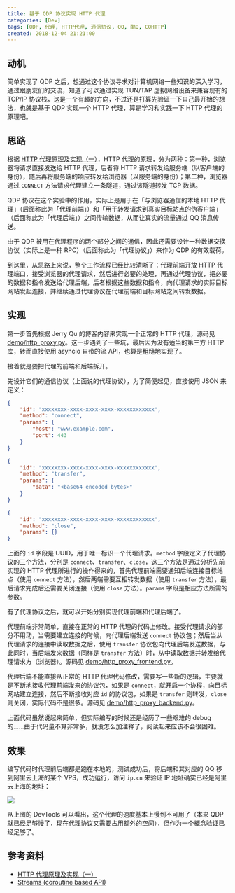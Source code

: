 ```yaml
---
title: 基于 QDP 协议实现 HTTP 代理
categories: [Dev]
tags: [QDP, 代理, HTTP代理, 通信协议, QQ, 酷Q, CQHTTP]
created: 2018-12-04 21:21:00
---
```


## 动机

简单实现了 QDP 之后，想通过这个协议寻求对计算机网络一些知识的深入学习，通过跟朋友们的交流，知道了可以通过实现 TUN/TAP 虚拟网络设备来兼容现有的 TCP/IP 协议栈，这是一个有趣的方向，不过还是打算先验证一下自己最开始的想法，也就是基于 QDP 实现一个 HTTP 代理，算是学习和实践一下 HTTP 代理的原理吧。

## 思路

根据 [HTTP 代理原理及实现（一）](https://imququ.com/post/web-proxy.html)，HTTP 代理的原理，分为两种：第一种，浏览器将请求直接发送给 HTTP 代理，后者将 HTTP 请求转发给服务端（以客户端的身份），随后再将服务端的响应转发给浏览器（以服务端的身份）；第二种，浏览器通过 `CONNECT` 方法请求代理建立一条隧道，通过该隧道转发 TCP 数据。

QDP 协议在这个实验中的作用，实际上是用于在「与浏览器通信的本地 HTTP 代理」（后面称此为「代理前端」）和「用于转发请求到真实目标站点的伪客户端」（后面称此为「代理后端」）之间传输数据，从而让真实的流量通过 QQ 消息传送。

由于 QDP 被用在代理程序的两个部分之间的通信，因此还需要设计一种数据交换协议（实际上是一种 RPC）（后面称此为「代理协议」）来作为 QDP 的有效载荷。

到这里，从思路上来说，整个工作流程已经比较清晰了：代理前端开放 HTTP 代理端口，接受浏览器的代理请求，然后进行必要的处理，再通过代理协议，把必要的数据和指令发送给代理后端，后者根据这些数据和指令，向代理请求的实际目标网站发起连接，并继续通过代理协议在代理前端和目标网站之间转发数据。

## 实现

第一步首先根据 Jerry Qu 的博客内容来实现一个正常的 HTTP 代理，源码见 [demo/http_proxy.py](https://github.com/richardchien/qdp/blob/master/demo/http_proxy.py)。这一步遇到了一些坑，最后因为没有适当的第三方 HTTP 库，转而直接使用 asyncio 自带的流 API，也算是粗糙地实现了。

接着就是要把代理的前端和后端拆开。

先设计它们的通信协议（上面说的代理协议），为了简便起见，直接使用 JSON 来定义：

```json
{
    "id": "xxxxxxxx-xxxx-xxxx-xxxx-xxxxxxxxxxxx",
    "method": "connect",
    "params": {
        "host": "www.example.com",
        "port": 443
    }
}
```

```json
{
    "id": "xxxxxxxx-xxxx-xxxx-xxxx-xxxxxxxxxxxx",
    "method": "transfer",
    "params": {
        "data": "<base64 encoded bytes>"
    }
}
```

```json
{
    "id": "xxxxxxxx-xxxx-xxxx-xxxx-xxxxxxxxxxxx",
    "method": "close",
    "params": {}
}
```

上面的 `id` 字段是 UUID，用于唯一标识一个代理请求。`method` 字段定义了代理协议的三个方法，分别是 `connect`、`transfer`、`close`，这三个方法是通过分析先前实现的 HTTP 代理所进行的操作得来的，首先代理前端需要通知后端连接目标站点（使用 `connect` 方法），然后两端需要互相转发数据（使用 `transfer` 方法），最后请求完成后还需要关闭连接（使用 `close` 方法）。`params` 字段是相应方法所需的参数。

有了代理协议之后，就可以开始分别实现代理前端和代理后端了。

代理前端非常简单，直接在正常的 HTTP 代理的代码上修改。接受代理请求的部分不用动，当需要建立连接的时候，向代理后端发送 `connect` 协议包；然后当从代理请求的连接中读取数据之后，使用 `transfer` 协议包向代理后端发送数据，与此同时，当后端发来数据（同样是 `transfer` 方法）时，从中读取数据并转发给代理请求方（浏览器）。源码见 [demo/http_proxy_frontend.py](https://github.com/richardchien/qdp/blob/master/demo/http_proxy_frontend.py)。

代理后端不能直接从正常的 HTTP 代理代码修改，需要写一些新的逻辑，主要就是不断地接收代理前端发来的协议包，如果是 `connect`，就开启一个协程，向目标网站建立连接，然后不断接收对应 `id` 的协议包，如果是 `transfer` 则转发，`close` 则关闭，实际代码不是很多。源码见 [demo/http_proxy_backend.py](https://github.com/richardchien/qdp/blob/master/demo/http_proxy_backend.py)。

上面代码虽然说起来简单，但实际编写的时候还是经历了一些艰难的 debug 的……由于代码量不算非常多，就没怎么加注释了，阅读起来应该不会很困难。

## 效果

编写代码时代理前后端都是跑在本地的，测试成功后，将后端和其对应的 QQ 移到阿里云上海的某个 VPS，成功运行，访问 `ip.cn` 来验证 IP 地址确实已经是阿里云上海的地址：

![](https://i.loli.net/2018/12/04/5c067d3f8deb1.png)

从上图的 DevTools 可以看出，这个代理的速度基本上慢到不可用了（本来 QDP 就已经足够慢了，现在代理协议又需要占用额外的空间），但作为一个概念验证已经足够了。

## 参考资料

- [HTTP 代理原理及实现（一）](https://imququ.com/post/web-proxy.html)
- [Streams (coroutine based API)](https://docs.python.org/3.5/library/asyncio-stream.html)
